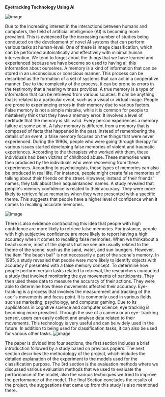 **Eyetracking Technology Using AI**

![image](https://github.com/user-attachments/assets/ad6be68e-6978-4a9e-a2a1-300eba205752)

Due to the increasing interest in the interactions between humans and computers, the field of artificial intelligence (AI) is becoming more prevalent. This is evidenced by the increasing number of studies being conducted on the development of novel AI systems that can perform various tasks at human-level. One of these is image classification, which can be performed automatically and effectively with minimal human intervention. We tend to forget about the things that we have learned and experienced because we have become so used to having all this information about ourselves. A memory is a kind of information that can be stored in an unconscious or conscious manner. This process can be described as the formation of a set of systems that can act in a cooperative manner.
Due to the complexity of the process, it can be prone to errors in the testimony that a hearing witness provides. A true memory is a type of information that can be retrieved from various sources. It can be anything that is related to a particular event, such as a visual or virtual image. People are prone to experiencing errors in their memory due to various factors. False memory is not a simple mistake, while it is common for people to mistakenly think that they have a memory error. It involves a level of certitude that the memory is still valid. Every person experiences a memory failure at some point. A false memory is different from a memory that is composed of facts that happened in the past. Instead of remembering the details of an event, a false memory focuses on the things that were never experienced.
During the 1990s, people who were going through therapy for various issues started developing false memories of violent and traumatic experiences. According to the therapists who worked with them, these individuals had been victims of childhood abuse. These memories were then produced by the individuals who were recovering from these experiences. According to psychologists, these types of memories can also be produced in real life. For instance, people might create false memories of talking about their friends on the street. However, instead of their friends' names, they talk about their acquaintances' names. A study revealed that people's memory confidence is related to their accuracy. They were more likely to retrieve false memories when they were presented with a specific theme. This suggests that people have a higher level of confidence when it comes to recalling accurate memories.

![image](https://github.com/user-attachments/assets/64614a76-c7f4-497d-b775-c038bad740e2)

There is also evidence contradicting this idea that people with high confidence are more likely to retrieve false memories. For instance, people with high subjective confidence are more likely to report having a high accuracy when it comes to recalling false memories. When we thinkabout a beach scene, most of the objects that we see are usually related to the theme of the scene, such as the sand, water, and sun loungers. However, the item "the beach ball" is not necessarily a part of the scene's memory. In 1995, a study revealed that people were more likely to identify objects with accuracy if presented with a false memory concept. To determine how people perform certain tasks related to retrieval, the researchers conducted a study that involved monitoring the eye movements of participants. They then used these data to measure the accuracy of their actions. They were able to determine how these movements affected their accuracy. Eye-tracking is a process that involves the measurement and tracking of the user's movements and focus point. It is commonly used in various fields such as marketing, psychology, and computer gaming. Due to its applications in cognitive science and computer science, eye tracking is becoming more prevalent. Through the use of a camera or an eye- tracking sensor, users can easily collect and analyse data related to their movements. This technology is very useful and can be widely used in the future. In addition to being used for classification tasks, it can also be used for various other tasks.
![image](https://github.com/user-attachments/assets/4598d996-3f7b-4cf5-b129-ab40b5a763ee)

The paper is divided into four sections, the first section includes a brief introduction followed by a study based on previous papers. The next section describes the methodology of the project, which includes the detailed explanation of the experiment to the models used for the classification purpose. The 3rd section is the evaluation methods where we discussed various evaluation methods that we used to evaluate the performance of the model, also the various techniques we tried to improve the performance of the model. The final Section concludes the results of the project, the suggestions that came up from this study is also mentioned there.
